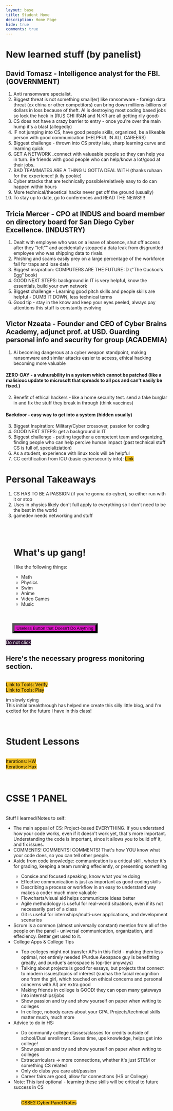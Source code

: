 ```yaml
---
layout: base
title: Student Home 
description: Home Page
hide: true
comments: true
---
```

<html>
<head>
<style>
    button{
        background-color: rgb(220, 20, 200); 
        margin: 20px;
        border-width: 7px;
        border-color: rgb(0, 0, 0)
    }
    a:link, a:visited{
     background-color: #eebc1d;
     color: black;
     border-width: 3px;
     border-color: rgb(0, 0, 0)
     padding: 5px, 5px;
     text-align: center;
     text-decoration: none;
     display: inline-block;
    }
    a:hover, a:active {
    background-color: gold;
    }
    #b{
     background-color: #341539;
     color: white;
     border-width: 3px;
     border-color: rgb(0, 0, 0)
     padding: 5px, 5px;
     text-align: center;
     text-decoration: none;
     display: inline-block;
     }
    #b:hover, #b:active {
    background-color: purple;
    }
</style>
</head>
<body>

# New learned stuff (by panelist)
## David Tomasz - Intelligence analyst for the FBI. (GOVERNMENT)
1. Anti ransomware specialist.
2. Biggest threat is not something small(er) like ransomware - foreign data threat (ex china or other competitors) can bring down millions-billions of dollars in loss because of theft. AI is destroying most coding based jobs so lock the heck in (RUS CHI IRAN and N.KR are all getting rlly good)
3. CS does not have a crazy barrier to entry - once you're over the main hump it's a blast (allegedly)
4. IF not jumping into CS, have good people skills, organized, be a likeable person with good communication (HELPFUL IN ALL CAREERS)
5. Biggest challenge - thrown into CS pretty late, sharp learning curve and learning quick
6. GET A NETWORK _connect with valueable people so they can help you in turn. Be friends with good people who can help/know a lot/good at their jobs.
7. BAD TEAMMATES ARE A THING U GOTTA DEAL WITH (thanks ruhaan for the experience! jk ily pookie)
7. Cyber attacks that are technically possible/relatively easy to do can happen within hours
8. More technical/theoetical hacks never get off the ground (usually)
9. To stay up to date, go to conferences and READ THE NEWS!!!!
## Tricia Mercer - CPO at INDUS and board member on directory board for San Diego Cyber Excellence. (INDUSTRY)
1. Dealt with employee who was on a leave of absence, shut off access after they "left"" and accidentally stopped a data leak from disgruntled employee who was shipping data to rivals.
2. Phishing and scams easily prey on a large percentage of the workforce fall for traps and lose data
3. Biggest insipration: COMPUTERS ARE THE FUTURE :D ("The Cuckoo's Egg" book)
4. GOOD NEXT STEPS: background in IT is very helpful, know the essentials, build your own network
5. Biggest challenge - Learning good pitch skills and people skills are helpful - DUMB IT DOWN, less technical terms
6. Good tip - stay in the know and keep your eyes peeled, always pay attentions this stuff is constantly evolving
## Victor Nzeata - Founder and CEO of Cyber Brains Academy, adjunct prof. at USD. Guarding personal info and security for group (ACADEMIA)
1. Ai becoming dangerous at a cyber weapon standpoint, making ransomware and similar attacks easier to access, ethical hacking becoming more valuable
#### ZERO-DAY - a vulnurability in a system which cannot be patched (like a malisiouc update to microsoft that spreads to all pcs and can't easily be fixed.)
2. Benefit of ethical hackers - like a home security test. send a fake burglar in and fix the stuff they break in through (think vaccines)
#### Backdoor - easy way to get into a system (hidden usually)
3. Biggest Inspiration: Military/Cyber crossover, passion for coding
4. GOOD NEXT STEPS: get a background in IT
5. Biggest challenge - putting together a competent team and organizing, finding people who can help percive human impact (past technical stuff CS is full of, specializiation)
6. As a student, experience with linux tools will be helpful
7. CC certification from ICU (basic cybersecurity info): [Link](https://www.isc2.org/certifications/cc)
# Personal Takeaways
1. CS HAS TO BE A PASSION (if you're gonna do cyber), so either run with it or stop
2. Uses in physics likely don't full apply to everything so I don't need to be the best in the world
3. gamedev needs networking and stuff
<br><br><br><br>
    <h1> What's up gang! </h1>
        <b1> 
    I like the following things:
            <ul>
            <li>Math</li>
            <li>Physics</li>
            <li>Swim</li>
            <li>Anime</li>
            <li>Video Games</li>
            <li>Music</li>
            </ul>
        </b1>
<br><button>Useless Button that Doesn't Do Anything</button>
<br><a id="b" href="https://www.youtube.com/watch?v=bv__9O5CZok" target="_blank">Do not click</a>
<h2> Here's the necessary progress monitoring section.</h2>
<b2><br><a href="https://evansvetina.github.io/blog2.1/devops/tools/verify" target="_blank">Link to Tools: Verify</a>
<br><a href="https://evansvetina.github.io/blog2.1/devops/github/pages/play" target="_blank">Link to Tools: Play</a></b2>
<br><p>im slowly dying
<br>
This initial breakthrough has helped me create this silly little blog, and I'm excited for the future I have in this class!</p>
<br>
<h1>Student Lessons</h1>
<br><a href="csse/javascript/fundamentals/iteration/hw" target="_blank">Iterations: HW</a>
<br><a href="csse/javascript/fundamentals/iteration/Popcorn_Hacks" target="_blank">Iterations: Hax</a>
<br><br><br>
<h1>CSSE 1 PANEL</h1>
<p><br>Stuff I learned/Notes to self:
<ul>
    <li>The main appeal of CS: Project-based EVERYTHING. If you understand how your code works, even if it doesn't work yet, that's more important. Understanding the code is important, since it allows you to build off it, and fix issues.</li>
    <li>COMMENTS! COMMENTS! COMMENTS! That's how YOU know what your code does, so you can tell other people.</li>
    <li>Aside from code knowledge: communication is a critical skill, wheter it's for grading, keeping a team running effeciently, or presenting something</li>
        <ul>
            <li>Consice and focused speaking, know what you're doing</li>
            <li>Effective communication is just as important as good coding skills</li>
            <li>Describing a process or workflow in an easy to understand way makes a coder much more valuable</li>
            <li>Flowcharts/visual aid helps communicate ideas better</li>
            <li>Agile methodology is useful for real-world situations, even if its not necessarily part of a class</li>
            <li>Git is useful for internships/multi-user applications, and development scenarios</li>
        </ul>
    <li>Scrum is a common (almost universally constant) mention from all of the people on the panel - universal communication, organization, and effeciency. Better get used to it.</li>
    <li>College Apps & College Tips</li>
        <ul>
            <li>Top colleges might not transfer APs in this field - making them less optimal, not entirely needed (Purdue Aeospace guy is benefitting greatly, and purdue's aerospace is top-tier anyways)</li>
            <li>Talking about projects is good for essays, but projects that connect to modern issues/topics of interest (suchas the facial recognition one from the girl, which touched on ethical concerns and personal concerns with AI) are extra good</li>
            <li>Making friends in college is GOOD! they can open many gateways into internships/jobs</li>
            <li>Show passion and try and show yourself on paper when writing to colleges</li>
            <li>In college, nobody cares about your GPA. Projects/technical skills matter much, much more</li>
        </ul>
    <li>Advice to do in HS:</li>
    <ul>
            <li>Do community college classes/classes for credits outside of school/Dual enrollment. Saves time, ups knowledge, helps get into college!</li>
            <li>Show passion and try and show yourself on paper when writing to colleges</li>
            <li>Extracurriculars -> more connections, whether it's just STEM or something CS related</li>
            <li>Only do clubs you care abt/passion</li>
            <li>Career fairs are good, allow for connections (HS or College)</li>
        </ul>
    <li>Note: This isnt optional - learning these skills will be critical to future success in CS</li>
<ul>
</p>




<br><a href="{{ site.baseurl }}/cyberpanelnotes/">CSSE2 Cyber Panel Notes</a>